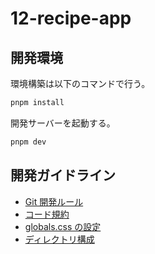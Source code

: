 # 12-recipe-app

## 開発環境

環境構築は以下のコマンドで行う。

```bash
pnpm install
```

開発サーバーを起動する。

```bash
pnpm dev
```

## 開発ガイドライン

- [Git 開発ルール](src/_documents/git_development_rule.md)
- [コード規約](src/_documents/coding_guideline.md)
- [globals.css の設定](src/_documents/globals_css.md)
- [ディレクトリ構成](src/_documents/directory_structure.md)
